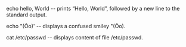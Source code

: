 echo hello, World -- prints “Hello, World”, followed by a new line to the standard output.

echo \"\(Ôo\)\' -- displays a confused smiley "(Ôo).

cat /etc/passwd -- displays content of file /etc/passwd.  

